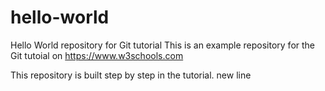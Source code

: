 # hello-world

Hello World repository for Git tutorial
This is an example repository for the Git tutoial on https://www.w3schools.com

This repository is built step by step in the tutorial.
new line
